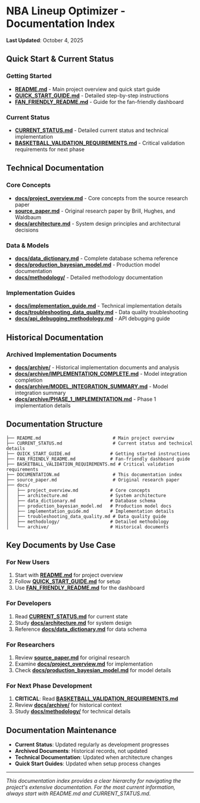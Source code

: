 # NBA Lineup Optimizer - Documentation Index

**Last Updated**: October 4, 2025

## Quick Start & Current Status

### **Getting Started**
- **[README.md](README.md)** - Main project overview and quick start guide
- **[QUICK_START_GUIDE.md](QUICK_START_GUIDE.md)** - Detailed step-by-step instructions
- **[FAN_FRIENDLY_README.md](FAN_FRIENDLY_README.md)** - Guide for the fan-friendly dashboard

### **Current Status**
- **[CURRENT_STATUS.md](CURRENT_STATUS.md)** - Detailed current status and technical implementation
- **[BASKETBALL_VALIDATION_REQUIREMENTS.md](BASKETBALL_VALIDATION_REQUIREMENTS.md)** - Critical validation requirements for next phase

## Technical Documentation

### **Core Concepts**
- **[docs/project_overview.md](docs/project_overview.md)** - Core concepts from the source research paper
- **[source_paper.md](source_paper.md)** - Original research paper by Brill, Hughes, and Waldbaum
- **[docs/architecture.md](docs/architecture.md)** - System design principles and architectural decisions

### **Data & Models**
- **[docs/data_dictionary.md](docs/data_dictionary.md)** - Complete database schema reference
- **[docs/production_bayesian_model.md](docs/production_bayesian_model.md)** - Production model documentation
- **[docs/methodology/](docs/methodology/)** - Detailed methodology documentation

### **Implementation Guides**
- **[docs/implementation_guide.md](docs/implementation_guide.md)** - Technical implementation details
- **[docs/troubleshooting_data_quality.md](docs/troubleshooting_data_quality.md)** - Data quality troubleshooting
- **[docs/api_debugging_methodology.md](docs/methodology/api_debugging_methodology.md)** - API debugging guide

## Historical Documentation

### **Archived Implementation Documents**
- **[docs/archive/](docs/archive/)** - Historical implementation documents and analysis
- **[docs/archive/IMPLEMENTATION_COMPLETE.md](docs/archive/IMPLEMENTATION_COMPLETE.md)** - Model integration completion
- **[docs/archive/MODEL_INTEGRATION_SUMMARY.md](docs/archive/MODEL_INTEGRATION_SUMMARY.md)** - Model integration summary
- **[docs/archive/PHASE_1_IMPLEMENTATION.md](docs/archive/PHASE_1_IMPLEMENTATION.md)** - Phase 1 implementation details

## Documentation Structure

```
├── README.md                           # Main project overview
├── CURRENT_STATUS.md                   # Current status and technical details
├── QUICK_START_GUIDE.md               # Getting started instructions
├── FAN_FRIENDLY_README.md             # Fan-friendly dashboard guide
├── BASKETBALL_VALIDATION_REQUIREMENTS.md # Critical validation requirements
├── DOCUMENTATION.md                    # This documentation index
├── source_paper.md                     # Original research paper
├── docs/
│   ├── project_overview.md            # Core concepts
│   ├── architecture.md                # System architecture
│   ├── data_dictionary.md             # Database schema
│   ├── production_bayesian_model.md   # Production model docs
│   ├── implementation_guide.md        # Implementation details
│   ├── troubleshooting_data_quality.md # Data quality guide
│   ├── methodology/                   # Detailed methodology
│   └── archive/                       # Historical documents
```

## Key Documents by Use Case

### **For New Users**
1. Start with **[README.md](README.md)** for project overview
2. Follow **[QUICK_START_GUIDE.md](QUICK_START_GUIDE.md)** for setup
3. Use **[FAN_FRIENDLY_README.md](FAN_FRIENDLY_README.md)** for the dashboard

### **For Developers**
1. Read **[CURRENT_STATUS.md](CURRENT_STATUS.md)** for current state
2. Study **[docs/architecture.md](docs/architecture.md)** for system design
3. Reference **[docs/data_dictionary.md](docs/data_dictionary.md)** for data schema

### **For Researchers**
1. Review **[source_paper.md](source_paper.md)** for original research
2. Examine **[docs/project_overview.md](docs/project_overview.md)** for implementation
3. Check **[docs/production_bayesian_model.md](docs/production_bayesian_model.md)** for model details

### **For Next Phase Development**
1. **CRITICAL**: Read **[BASKETBALL_VALIDATION_REQUIREMENTS.md](BASKETBALL_VALIDATION_REQUIREMENTS.md)**
2. Review **[docs/archive/](docs/archive/)** for historical context
3. Study **[docs/methodology/](docs/methodology/)** for technical details

## Documentation Maintenance

- **Current Status**: Updated regularly as development progresses
- **Archived Documents**: Historical records, not updated
- **Technical Documentation**: Updated when architecture changes
- **Quick Start Guides**: Updated when setup process changes

---

*This documentation index provides a clear hierarchy for navigating the project's extensive documentation. For the most current information, always start with README.md and CURRENT_STATUS.md.*
